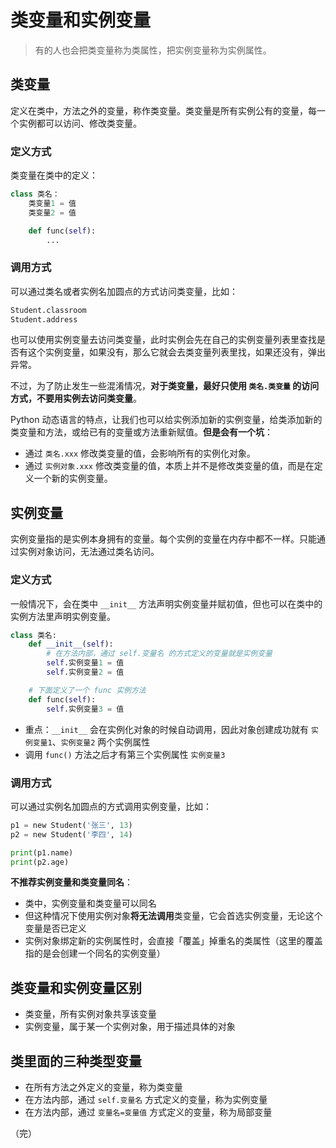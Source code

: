 # 类变量和实例变量

> 有的人也会把类变量称为类属性，把实例变量称为实例属性。

## 类变量

定义在类中，方法之外的变量，称作类变量。类变量是所有实例公有的变量，每一个实例都可以访问、修改类变量。

### 定义方式

类变量在类中的定义：

```python
class 类名：
    类变量1 = 值
    类变量2 = 值

    def func(self): 
        ...
```


### 调用方式

可以通过类名或者实例名加圆点的方式访问类变量，比如：

```python
Student.classroom
Student.address
```

也可以使用实例变量去访问类变量，此时实例会先在自己的实例变量列表里查找是否有这个实例变量，如果没有，那么它就会去类变量列表里找，如果还没有，弹出异常。

不过，为了防止发生一些混淆情况，**对于类变量，最好只使用 `类名.类变量` 的访问方式，不要用实例去访问类变量**。

Python 动态语言的特点，让我们也可以给实例添加新的实例变量，给类添加新的类变量和方法，或给已有的变量或方法重新赋值。**但是会有一个坑**：

* 通过 `类名.xxx` 修改类变量的值，会影响所有的实例化对象。
* 通过 `实例对象.xxx` 修改类变量的值，本质上并不是修改类变量的值，而是在定义一个新的实例变量。

## 实例变量

实例变量指的是实例本身拥有的变量。每个实例的变量在内存中都不一样。只能通过实例对象访问，无法通过类名访问。

### 定义方式

一般情况下，会在类中 `__init__` 方法声明实例变量并赋初值，但也可以在类中的实例方法里声明实例变量。

```python
class 类名:
    def __init__(self):
        # 在方法内部，通过 self.变量名 的方式定义的变量就是实例变量
        self.实例变量1 = 值
        self.实例变量2 = 值

    # 下面定义了一个 func 实例方法
    def func(self):
        self.实例变量3 = 值
```

* 重点：`__init__` 会在实例化对象的时候自动调用，因此对象创建成功就有 `实例变量1`、`实例变量2` 两个实例属性
* 调用 `func()` 方法之后才有第三个实例属性 `实例变量3`

### 调用方式

可以通过实例名加圆点的方式调用实例变量，比如：

```python
p1 = new Student('张三', 13) 
p2 = new Student('李四', 14) 

print(p1.name)
print(p2.age)
```

**不推荐实例变量和类变量同名**：

* 类中，实例变量和类变量可以同名
* 但这种情况下使用实例对象**将无法调用**类变量，它会首选实例变量，无论这个变量是否已定义
* 实例对象绑定新的实例属性时，会直接「覆盖」掉重名的类属性（这里的覆盖指的是会创建一个同名的实例变量）

## 类变量和实例变量区别

* 类变量，所有实例对象共享该变量
* 实例变量，属于某一个实例对象，用于描述具体的对象

## 类里面的三种类型变量

* 在所有方法之外定义的变量，称为类变量
* 在方法内部，通过 `self.变量名` 方式定义的变量，称为实例变量
* 在方法内部，通过 `变量名=变量值` 方式定义的变量，称为局部变量

（完）
